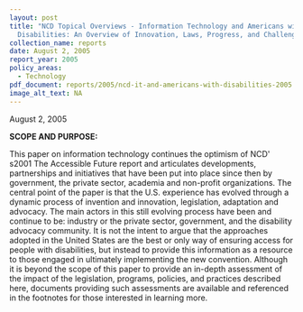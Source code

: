 ```yaml
---
layout: post
title: "NCD Topical Overviews - Information Technology and Americans with
  Disabilities: An Overview of Innovation, Laws, Progress, and Challenges"
collection_name: reports
date: August 2, 2005
report_year: 2005
policy_areas:
  - Technology
pdf_document: reports/2005/ncd-it-and-americans-with-disabilities-2005.pdf
image_alt_text: NA
---
```

August 2, 2005

**S﻿COPE AND PURPOSE:**

This paper on information technology continues the optimism of NCD' s2001 The Accessible Future report and articulates developments, partnerships and initiatives that have been put into place since then by government, the private sector, academia and non-profit organizations. The central point of the paper is that the U.S. experience has evolved through a dynamic process of invention and innovation, legislation, adaptation and advocacy. The main actors in this still evolving process have been and continue to be: industry or the private sector, government, and the disability advocacy community. It is not the intent to argue that the approaches adopted in the United States are the best or only way of ensuring access for people with disabilities, but instead to provide this information as a resource to those engaged in ultimately implementing the new convention. Although it is beyond the scope of this paper to provide an in-depth assessment of the impact of the legislation, programs, policies, and practices described here, documents providing such assessments are available and referenced in the footnotes for those interested in learning more.